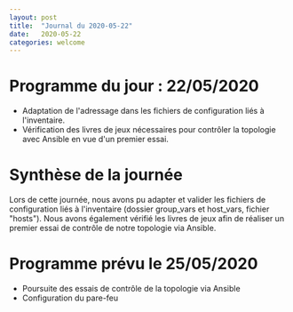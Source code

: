 ```yaml
---
layout: post
title:  "Journal du 2020-05-22"
date:   2020-05-22
categories: welcome
---
```


# Programme du jour : 22/05/2020

* Adaptation de l'adressage dans les fichiers de configuration liés à l'inventaire.
* Vérification des livres de jeux nécessaires pour contrôler la topologie avec Ansible en vue d'un premier essai.

# Synthèse de la journée

Lors de cette journée, nous avons pu adapter et valider les fichiers de configuration liés à l'inventaire (dossier group_vars et host_vars, fichier "hosts"). Nous avons également vérifié les livres de jeux afin de réaliser un premier essai de contrôle de notre topologie via Ansible.

# Programme prévu le 25/05/2020

* Poursuite des essais de contrôle de la topologie via Ansible
* Configuration du pare-feu

